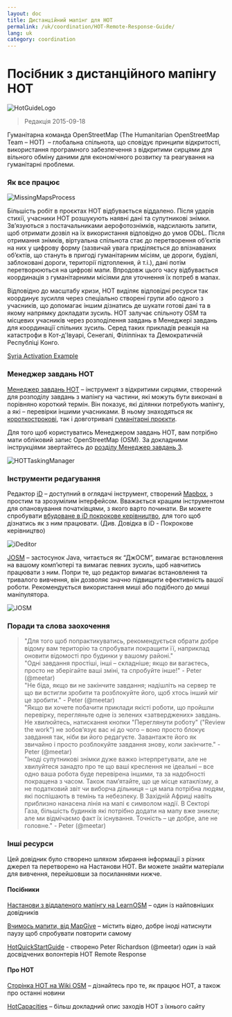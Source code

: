 ```yaml
---
layout: doc
title: Дистанційний мапінг для HOT  
permalink: /uk/coordination/HOT-Remote-Response-Guide/ 
lang: uk
category: coordination
---
```


# Посібник з дистанційного мапінгу HOT   

![HotGuideLogo](/images/hot-logo.png)  

> Редакція 2015-09-18  

Гуманітарна команда OpenStreetMap (The Humanitarian OpenStreetMap Team – HOT)  – глобальна спільнота, що сповідує принципи відкритості, використання програмного забезпечення з відкритими сирцями для вільного обміну даними для економічного розвитку та реагування на гуманітарні проблеми.  

### Як все працює 

![MissingMapsProcess](http://hot.openstreetmap.org/sites/default/files/styles/large/public/process.png?itok=jlAYWov0)  

Більшість робіт в проєктах HOT відбувається віддалено. Після ударів стихії, учасники HOT розшукують наявні дані та супутникові знімки. Зв’язуються з постачальниками аерофотознімків, надсилають запити, щоб отримати дозвіл на їх використання відповідно до умов ODbL. Після отримання знімків, віртуальна спільнота стає до перетворення об’єктів на них у цифрову форму (зазвичай увага приділяється до впізнаваних об’єктів, що стануть в пригоді гуманітарним місіям, це дороги, будівлі, заблоковані дороги, території підтоплення, й т.і.), дані потім перетворюються на цифрові мапи. Впродовж цього часу відбувається координація з гуманітарними місіями для уточнення їх потреб в мапах.  

Відповідно до масштабу кризи, HOT виділяє відповідні ресурси так координує зусилля через спеціально створені групи або одного з учасників, що допомагає іншим дізнатись де шукати готові дані та в якому напрямку докладати зусиль. HOT залучає спільноту OSM та місцевих учасників через розподілення завдань в Менеджері завдань для координації спільних зусиль. Серед таких прикладів реакція на катастрофи в Кот-д'Івуарі, Сенегалі, Філіппінах та Демократичній Республіці Конго.  

[Syria Activation Example](http://hot.openstreetmap.org/updates/2013-01-28_syria_activation)  

### Менеджер завдань HOT 

[Менеджер завдань HOT](http://tasks.hotosm.org/) – інструмент з відкритими сирцями, створений для розподілу завдань з мапінгу на частини, які можуть бути виконані в порівняно короткий термін. Він показує, які ділянки потребують мапінгу, а які – перевірки іншими учасниками. В ньому знаходяться як [короткострокові](http://wiki.openstreetmap.org/wiki/HOT_activation), так і довготривалі [гуманітарні проєкти](http://hot.openstreetmap.org/projects).  

Для того щоб користуватись Менеджером завдань HOT, вам потрібно мати обліковий запис OpenStreetMap (OSM). За докладними інструкціями звертайтесь до [розділу Менеджер завдань 3](http://learnosm.org/uk/coordination/tasking-manager3/).  

![HOTTaskingManager](http://hot.openstreetmap.org/sites/default/files/styles/large/public/task_manager_v2_screenshot_CAR_example.png?itok=Q35ytxKl)  

### Інструменти редагування 

Редактор [iD](/uk/beginner/id-editor/) – доступний в оглядачі інструмент, створений [Mapbox](https://www.mapbox.com/), з простим та зрозумілим інтерфейсом. Вважається кращим інструментом для опановування початківцями, з якого варто починати. Ви можете спробувати [вбудоване в iD покрокове керівництво](https://preview.ideditor.com/release#walkthrough=true), для того щоб дізнатись як з ним працювати. (Див. Довідка в iD - Покрокове керівництво)  

![iDeditor](https://blog.openstreetmap.org/wp-content/uploads/2013/08/id-editor-sotm-us-2013-venue-screenshot.png)  


[JOSM](https://josm.openstreetmap.de/) – застосунок Java, читається як “ДжОСМ”, вимагає встановлення на вашому комп’ютері та вимагає певних зусиль, щоб навчитись працювати з ним. Попри те, що редактор вимагає встановлення та тривалого вивчення, він дозволяє значно підвищити ефективність вашої роботи. Рекомендується використання миші або подібного до миші маніпулятора.  

![JOSM](http://njgeo.org/wp-content/uploads/2010/07/josm_osm_editor.png)  

### Поради та слова заохочення

> "Для того щоб попрактикуватись, рекомендується обрати добре відому вам територію та спробувати покращити її, наприклад оновити відомості про будинки у вашому районі."  
> "Одні завдання простіші, інші – складніше; якщо ви вагаєтесь, просто не зберігайте ваші зміні, та спробуйте інше!" - Peter (@meetar)  
> "Не біда, якщо ви не закінчите завдання; надішліть на сервер те що ви встигли зробити та розблокуйте його, щоб хтось інший міг це зробити." - Peter (@meetar)  
> "Якщо ви хочете побачити приклади якісті роботи, що пройшли перевірку, перегляньте одне із зелених «затверджених» завдань. Не хвилюйтесь, натискання кнопки "Переглянути роботу" ("Review the work") не зобов’язує вас ні до чого – воно просто блокує завдання так, ніби ви його редагуєте. Завантажте його як звичайно і просто розблокуйте завдання знову, коли закінчите." - Peter (@meetar)  
> "Іноді супутникові знімки дуже важко інтерпретувати, але не хвилуйтеся занадто про те що ваші креслення не ідеальні – все одно ваша робота буде перевірена іншими, та за надобності покращена з часом. Також пам’ятайте, що це місце катаклізму, а не податковий звіт чи виборча дільниця – ця мапа потрібна людям, які поспішають в темінь та небезпеку. В Західній Африці навіть приблизно нанасена лінія на мапі є символом надії. В Секторі Газа, більшість будинків які потрібно додати на мапу вже зникли; але ми відмічаємо факт їх існування. Точність – це добре, але не головне." - Peter (@meetar)  
 
### Інші ресурси 

Цей довідник було створено шляхом збирання інформації з різних джерел та перетворено на Настанови HOT. Ви можете знайти матеріали для вивчення, перейшовши за посиланнями нижче.  

#### Посібники

[Настанови з віддаленого мапінгу на LearnOSM](/uk/coordination/remote/) – один із найповніших довідників  

[Вчимось мапити, від MapGive](http://mapgive.state.gov/learn-to-map/) – містить відео, добре іноді натиснути паузу щоб спробувати повторити самому  

[HotQuickStartGuide](https://gist.github.com/meetar/b9929dfec129d1d7f5f2) - створено Peter Richardson (@meetar) один із най досвідчених волонтерів HOT Remote Response  

#### Про HOT 

[Сторінка HOT на Wiki OSM](http://wiki.openstreetmap.org/wiki/Humanitarian_OSM_Team) – дізнайтесь про те, як працює HOT, а також про останні новини  

[HotCapacities](http://hot.openstreetmap.org/about/hot_capacities) – більш докладний опис заходів HOT з їхнього сайту  